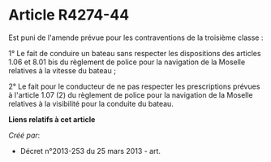 # Article R4274-44

Est puni de l'amende prévue pour les contraventions de la troisième classe :

1° Le fait de conduire un bateau sans respecter les dispositions des articles 1.06 et 8.01 bis du règlement de police pour la
navigation de la Moselle relatives à la vitesse du bateau ;

2° Le fait pour le conducteur de ne pas respecter les prescriptions prévues à l'article 1.07 (2) du règlement de police pour
la navigation de la Moselle relatives à la visibilité pour la conduite du bateau.

**Liens relatifs à cet article**

_Créé par_:

  - Décret n°2013-253 du 25 mars 2013 - art.
